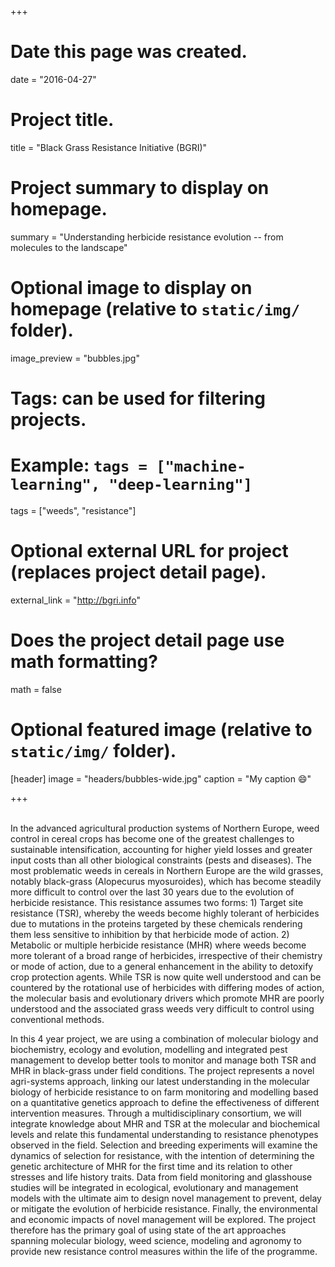 +++
# Date this page was created.
date = "2016-04-27"

# Project title.
title = "Black Grass Resistance Initiative (BGRI)"

# Project summary to display on homepage.
summary = "Understanding herbicide resistance evolution -- from molecules to the landscape"

# Optional image to display on homepage (relative to `static/img/` folder).
image_preview = "bubbles.jpg"

# Tags: can be used for filtering projects.
# Example: `tags = ["machine-learning", "deep-learning"]`
tags = ["weeds", "resistance"]

# Optional external URL for project (replaces project detail page).
external_link = "http://bgri.info"

# Does the project detail page use math formatting?
math = false

# Optional featured image (relative to `static/img/` folder).
[header]
image = "headers/bubbles-wide.jpg"
caption = "My caption :smile:"

+++

<br>
In the advanced agricultural production systems of Northern Europe, weed control in cereal crops has become one of the greatest challenges to sustainable intensification, accounting for higher yield losses and greater input costs than all other biological constraints (pests and diseases). The most problematic weeds in cereals in Northern Europe are the wild grasses, notably black-grass (Alopecurus myosuroides), which has become steadily more difficult to control over the last 30 years due to the evolution of herbicide resistance. This resistance assumes two forms: 1) Target site resistance (TSR), whereby the weeds become highly tolerant of herbicides due to mutations in the proteins targeted by these chemicals rendering them less sensitive to inhibition by that herbicide mode of action. 2) Metabolic or multiple herbicide resistance (MHR) where weeds become more tolerant of a broad range of herbicides, irrespective of their chemistry or mode of action, due to a general enhancement in the ability to detoxify crop protection agents. While TSR is now quite well understood and can be countered by the rotational use of herbicides with differing modes of action, the molecular basis and evolutionary drivers which promote MHR are poorly understood and the associated grass weeds very difficult to control using conventional methods.

In this 4 year project, we are using a combination of molecular biology and biochemistry, ecology and evolution, modelling and integrated pest management to develop better tools to monitor and manage both TSR and MHR in black-grass under field conditions. The project represents a novel agri-systems approach, linking our latest understanding in the molecular biology of herbicide resistance to on farm monitoring and modelling based on a quantitative genetics approach to define the effectiveness of different intervention measures. Through a multidisciplinary consortium, we will integrate knowledge about MHR and TSR at the molecular and biochemical levels and relate this fundamental understanding to resistance phenotypes observed in the field. Selection and breeding experiments will examine the dynamics of selection for resistance, with the intention of determining the genetic architecture of MHR for the first time and its relation to other stresses and life history traits. Data from field monitoring and glasshouse studies will be integrated in ecological, evolutionary and management models with the ultimate aim to design novel management to prevent, delay or mitigate the evolution of herbicide resistance. Finally, the environmental and economic impacts of novel management will be explored. The project therefore has the primary goal of using state of the art approaches spanning molecular biology, weed science, modeling and agronomy to provide new resistance control measures within the life of the programme.

